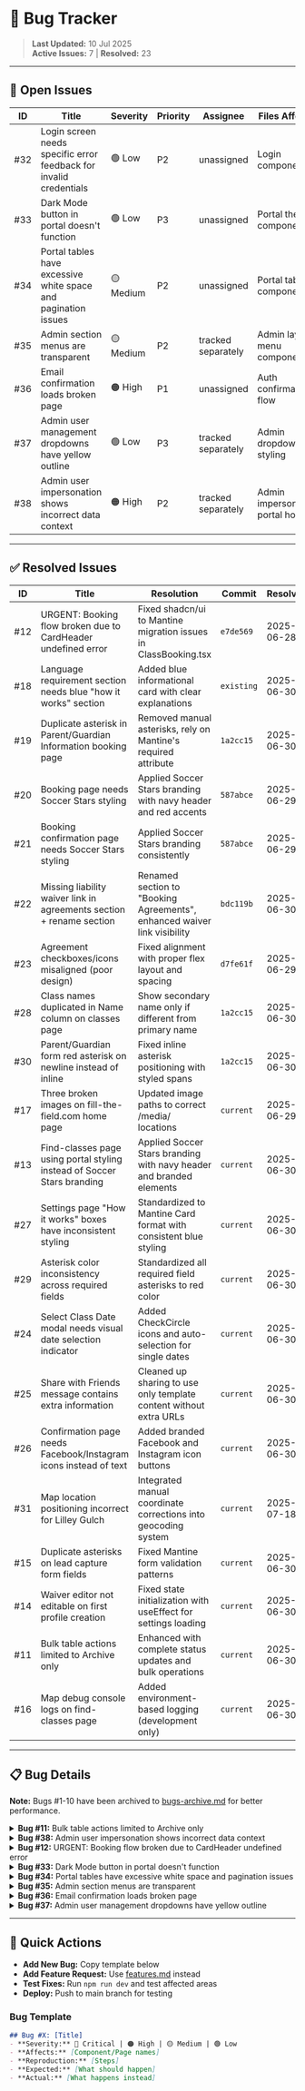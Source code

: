 # 🐞 Bug Tracker

> **Last Updated:** 10 Jul 2025  
> **Active Issues:** 7 | **Resolved:** 23

---

## 🔴 Open Issues

| ID | Title | Severity | Priority | Assignee | Files Affected | Created |
|----|-------|----------|----------|----------|----------------|---------|
| #32 | Login screen needs specific error feedback for invalid credentials | 🟢 Low | P2 | unassigned | Login components | 2025-07-10 |
| #33 | Dark Mode button in portal doesn't function | 🟢 Low | P3 | unassigned | Portal theme components | 2025-07-10 |
| #34 | Portal tables have excessive white space and pagination issues | 🟡 Medium | P2 | unassigned | Portal table components | 2025-07-10 |
| #35 | Admin section menus are transparent | 🟡 Medium | P2 | tracked separately | Admin layout, menu components | 2025-07-10 |
| #36 | Email confirmation loads broken page | 🟠 High | P1 | unassigned | Auth confirmation flow | 2025-07-10 |
| #37 | Admin user management dropdowns have yellow outline | 🟢 Low | P3 | tracked separately | Admin dropdown styling | 2025-07-10 |
| #38 | Admin user impersonation shows incorrect data context | 🟠 High | P2 | tracked separately | Admin impersonation, portal hooks | 2025-07-10 |

---

## ✅ Resolved Issues

| ID | Title | Resolution | Commit | Resolved |
|----|-------|------------|---------|----------|
| #12 | URGENT: Booking flow broken due to CardHeader undefined error | Fixed shadcn/ui to Mantine migration issues in ClassBooking.tsx | `e7de569` | 2025-06-28 |
| #18 | Language requirement section needs blue "how it works" section | Added blue informational card with clear explanations | `existing` | 2025-06-30 |
| #19 | Duplicate asterisk in Parent/Guardian Information booking page | Removed manual asterisks, rely on Mantine's required attribute | `1a2cc15` | 2025-06-30 |
| #20 | Booking page needs Soccer Stars styling | Applied Soccer Stars branding with navy header and red accents | `587abce` | 2025-06-29 |
| #21 | Booking confirmation page needs Soccer Stars styling | Applied Soccer Stars branding consistently | `587abce` | 2025-06-29 |
| #22 | Missing liability waiver link in agreements section + rename section | Renamed section to "Booking Agreements", enhanced waiver link visibility | `bdc119b` | 2025-06-30 |
| #23 | Agreement checkboxes/icons misaligned (poor design) | Fixed alignment with proper flex layout and spacing | `d7fe61f` | 2025-06-29 |
| #28 | Class names duplicated in Name column on classes page | Show secondary name only if different from primary name | `1a2cc15` | 2025-06-30 |
| #30 | Parent/Guardian form red asterisk on newline instead of inline | Fixed inline asterisk positioning with styled spans | `1a2cc15` | 2025-06-30 |
| #17 | Three broken images on fill-the-field.com home page | Updated image paths to correct /media/ locations | `current` | 2025-06-29 |
| #13 | Find-classes page using portal styling instead of Soccer Stars branding | Applied Soccer Stars branding with navy header and branded elements | `current` | 2025-06-30 |
| #27 | Settings page "How it works" boxes have inconsistent styling | Standardized to Mantine Card format with consistent blue styling | `current` | 2025-06-30 |
| #29 | Asterisk color inconsistency across required fields | Standardized all required field asterisks to red color | `current` | 2025-06-30 |
| #24 | Select Class Date modal needs visual date selection indicator | Added CheckCircle icons and auto-selection for single dates | `current` | 2025-06-30 |
| #25 | Share with Friends message contains extra information | Cleaned up sharing to use only template content without extra URLs | `current` | 2025-06-30 |
| #26 | Confirmation page needs Facebook/Instagram icons instead of text | Added branded Facebook and Instagram icon buttons | `current` | 2025-06-30 |
| #31 | Map location positioning incorrect for Lilley Gulch | Integrated manual coordinate corrections into geocoding system | `current` | 2025-07-18 |
| #15 | Duplicate asterisks on lead capture form fields | Fixed Mantine form validation patterns | `current` | 2025-06-30 |
| #14 | Waiver editor not editable on first profile creation | Fixed state initialization with useEffect for settings loading | `current` | 2025-06-30 |
| #11 | Bulk table actions limited to Archive only | Enhanced with complete status updates and bulk operations | `current` | 2025-06-30 |
| #16 | Map debug console logs on find-classes page | Added environment-based logging (development only) | `current` | 2025-06-30 |

---

## 📋 Bug Details

**Note:** Bugs #1-10 have been archived to [bugs-archive.md](./bugs-archive.md) for better performance.

<details>
<summary><strong>Bug #11:</strong> Bulk table actions limited to Archive only</summary>

### Title: Bulk table actions limited to Archive only
### Status: `RESOLVED` ✅ 2025-06-30
### Priority: Low - workflow improvement

### Issue
- **Problem:** Bulk table actions only show "Archive" option instead of all available Actions Menu actions
- **Impact:** Limited bulk operation capabilities, inefficient workflow
- **Affects:** All portal tables with bulk actions (Leads, Bookings, etc.)

### Expected Behavior
- Bulk actions should include all options available in individual row Actions Menu
- Users should be able to perform any bulk operation they can do individually

### Implementation Summary
Enhanced bulk operations with permanent header dropdown:
1. **Permanent Bulk Actions Dropdown** - Added to page header controls on right side as requested
2. **Complete Status Updates** - All 8 lead statuses (New, Booked Upcoming, Follow-up, etc.)
3. **Archive/Unarchive Actions** - Context-aware based on current view (archived vs active)
4. **Bulk Delete** - With confirmation dialog for safety
5. **Selection Persistence** - Maintains selections during scroll operations
6. **Immediate UI Feedback** - Shows selection count in button, clears immediately on action

**Files Modified:**
- `src/pages/portal/Leads.tsx` - Added permanent bulk actions dropdown to header
- `src/components/leads/LeadsTable.tsx` - Updated to share selection state with parent

**Ready for Testing:** Permanent bulk actions dropdown positioned in header provides all functionality with better UX than popup bar. Selection state persists during scroll and provides immediate feedback.
</details>

<details>
<summary><strong>Bug #38:</strong> Admin user impersonation shows incorrect data context</summary>

### Title: Admin user impersonation shows incorrect data context
### Status: `OPEN` 🔴 2025-07-08
### Priority: High - Admin functionality broken
### Severity: 🟠 High

### Issue
- **Problem:** When admin users impersonate other franchisees, portal shows admin's data instead of impersonated user's data
- **Impact:** Admin cannot effectively support users or debug their specific issues
- **Affects:** Admin impersonation system, all portal components (locations, leads, bookings, profile)

### Reproduction Steps
1. Login as admin user (justinstephenprice@gmail.com or southdenver@soccerstars.com)
2. Navigate to Admin → User Management
3. Click "Impersonate User" on any franchisee
4. Navigate to impersonated user's portal (locations, profile, etc.)
5. **Expected:** See impersonated user's specific data
6. **Actual:** Still shows admin user's data (southdenver@soccerstars.com locations/profile)

### Technical Analysis
- Impersonation session storage works correctly
- ImpersonationBanner shows correct target user
- Exit impersonation navigation works
- **Root Issue:** Some data hooks still bypass impersonation context despite multiple fix attempts

### Files Affected
- `src/hooks/useImpersonation.ts` - Session management
- `src/utils/impersonationHelpers.ts` - Context helpers  
- `src/hooks/useFranchiseeProfile.ts` - User profile data
- `src/pages/portal/Locations.tsx` - Location data
- `src/pages/portal/Profile.tsx` - Profile management
- Portal data hooks that may still use direct auth queries

### Attempted Fixes
1. ✅ Added impersonation session management
2. ✅ Created getEffectiveUserId() helper function
3. ✅ Updated core hooks (useFranchiseeProfile, useFranchiseeData)
4. ✅ Updated portal components (Locations.tsx, Profile.tsx)
5. ❌ Data context still not switching correctly

### Next Steps for Resolution
- Deep audit of all data hooks for direct auth.uid() usage
- Investigate query caching issues that might preserve admin context
- Consider alternative impersonation implementation approach
- Test with React Query devtools to verify query key changes

### Business Impact
- Admin cannot effectively support users
- User debugging and issue resolution severely limited
- Admin productivity reduced for customer service tasks

</details>

<details>
<summary><strong>Bug #12:</strong> URGENT: Booking flow broken due to CardHeader undefined error</summary>

### Title: URGENT: Booking flow broken due to CardHeader undefined error
### Status: `RESOLVED` ✅ 2025-06-28
### Priority: P0 Critical - Revenue blocking
### Severity: 🔴 Critical

### Issue
- **Problem:** JavaScript error "CardHeader is not defined" prevents users from clicking locations to proceed with booking
- **Impact:** COMPLETE BOOKING FLOW BROKEN - Users cannot book classes, resulting in revenue loss
- **Affects:** All public-facing booking pages, specifically find-classes location selection

### Error Details
```
ReferenceError: CardHeader is not defined
    at index-BxKVA-Fw.js:3504:15285
    at Array.map (<anonymous>)
    at Yxe (index-BxKVA-Fw.js:3504:14771)
```

### Root Cause Analysis
- Caused by recent Mantine migration where CardHeader component was not properly imported/converted
- Error occurs during location card rendering in find-classes flow
- Missing import or incorrect component name after shadcn/ui → Mantine migration

### Resolution Implemented
Fixed CardHeader import/reference issues in ClassBooking.tsx component migration to Mantine components.

### Priority Justification
- **P0 Critical**: This was a public-facing revenue-blocking bug
- **Immediate Risk**: Loss of all new bookings until fixed
- **Customer Impact**: Users could not complete the core business function
</details>

<details>
<summary><strong>Bug #33:</strong> Dark Mode button in portal doesn't function</summary>

### Title: Dark Mode button in portal doesn't function
### Status: `OPEN` 🔴 2025-07-08
### Priority: Low - UX enhancement
### Severity: 🟢 Low

### Issue
- **Problem:** Dark Mode toggle button in /portal/ section doesn't respond when clicked
- **Impact:** Users cannot switch to dark theme as expected
- **Affects:** Portal theme system, user preference settings

### Expected Behavior
- Dark Mode button should toggle between light and dark themes
- Theme preference should persist across sessions

### Files Likely Affected
- Portal layout components with theme toggle
- Theme provider/context
- Local storage theme persistence

</details>

<details>
<summary><strong>Bug #34:</strong> Portal tables have excessive white space and pagination issues</summary>

### Title: Portal tables have excessive white space and pagination issues
### Status: `OPEN` 🔴 2025-07-08
### Priority: Medium - UX workflow improvement
### Severity: 🟡 Medium

### Issue
- **Problem:** Large gap of wasted white space after last entry in portal tables
- **Impact:** Poor user experience, inefficient use of screen space
- **Affects:** All portal table views (leads, bookings, locations, classes)

### Expected Behavior
1. Add more entries per table view
2. Add selector to choose number of items displayed
3. Make page selector "float" at bottom of window for quick navigation
4. Eliminate excessive white space below table content

### Technical Requirements
- Implement configurable rows per page (10, 25, 50, 100)
- Add sticky pagination controls at viewport bottom
- Optimize table height to minimize white space
- Maintain scroll performance with large datasets

### Files Likely Affected
- Portal table components (LeadsTable, BookingsTable, etc.)
- Table pagination controls
- Table layout and styling

</details>

<details>
<summary><strong>Bug #35:</strong> Admin section menus are transparent</summary>

### Title: Admin section menus are transparent
### Status: `OPEN` 🔴 2025-07-08
### Priority: Medium - UI consistency
### Severity: 🟡 Medium

### Issue
- **Problem:** Menu elements in /Admin section appear transparent/faded
- **Impact:** Poor visibility and inconsistent UI experience
- **Affects:** Admin section navigation and dropdown menus

### Expected Behavior
- Admin menus should use same styling as portal menus
- Consistent opacity and visual treatment across admin interface

### Technical Solution
- Apply portal menu styling to admin components
- Ensure proper z-index and background properties
- Match Mantine theme configuration between sections

### Files Likely Affected
- `src/layout/AdminLayout.tsx`
- Admin navigation components
- Admin dropdown/menu components
- Theme configuration for admin section

</details>

<details>
<summary><strong>Bug #36:</strong> Email confirmation loads broken page</summary>

### Title: Email confirmation loads broken page
### Status: `OPEN` 🔴 2025-07-08
### Priority: High - Critical user flow
### Severity: 🟠 High

### Issue
- **Problem:** Clicking email confirmation link loads a broken/error page
- **Impact:** New users cannot complete account registration
- **Affects:** User registration and email verification flow

### Expected Behavior
- Email confirmation should redirect to successful confirmation page
- User should be automatically logged in or directed to login
- Clear success message and next steps should be displayed

### Technical Investigation Needed
- Check Supabase auth configuration for email templates
- Verify redirect URLs in email confirmation settings
- Test confirmation flow end-to-end
- Ensure proper error handling for invalid/expired tokens

### Files Likely Affected
- Email confirmation route/page
- Supabase auth configuration
- Email template settings
- Auth callback handling

</details>

<details>
<summary><strong>Bug #37:</strong> Admin user management dropdowns have yellow outline</summary>

### Title: Admin user management dropdowns have yellow outline
### Status: `OPEN` 🔴 2025-07-08
### Priority: Low - Visual styling
### Severity: 🟢 Low

### Issue
- **Problem:** Weird yellow outline appears on dropdowns in Admin/User Management
- **Impact:** Inconsistent visual styling, unprofessional appearance
- **Affects:** Admin user management interface dropdowns

### Reference
- Screenshot: `docs/screenshots/Screenshot 2025-07-08 at 2.47.59 PM.png`

### Expected Behavior
- Dropdowns should have consistent styling with rest of admin interface
- No unexpected colored outlines or borders

### Technical Solution
- Review Mantine Select/dropdown component styling
- Check for conflicting CSS rules causing yellow outline
- Ensure proper focus states and hover effects

### Files Likely Affected
- `src/pages/admin/UserManagement.tsx`
- Admin dropdown components
- Mantine theme configuration
- CSS overrides affecting dropdown styling

</details>

---

## 🔧 Quick Actions

- **Add New Bug:** Copy template below
- **Add Feature Request:** Use [features.md](./features.md) instead  
- **Test Fixes:** Run `npm run dev` and test affected areas
- **Deploy:** Push to main branch for testing

### Bug Template
```markdown
## Bug #X: [Title]
- **Severity:** 🔴 Critical | 🟠 High | 🟡 Medium | 🟢 Low  
- **Affects:** [Component/Page names]
- **Reproduction:** [Steps]
- **Expected:** [What should happen]
- **Actual:** [What happens instead]
```